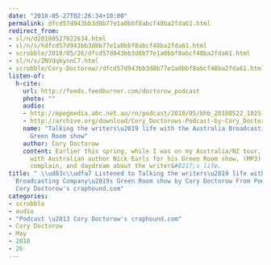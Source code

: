 ```yaml
---
date: "2018-05-27T02:26:34+10:00"
permalink: dfcd57d943bb3d8b77e1a0bbf8abcf48ba2fda61.html
redirect_from:
- sl/n/d20180527022634.html
- sl/n/s/hdfcd57d943bb3d8b77e1a0bbf8abcf48ba2fda61.html
- scrobble/2018/05/26/dfcd57d943bb3d8b77e1a0bbf8abcf48ba2fda61.html
- sl/n/s/ZNVdqkynnC7.html
- scrobble/Cory-Doctorow//dfcd57d943bb3d8b77e1a0bbf8abcf48ba2fda61.html
listen-of:
  h-cite:
    url: http://feeds.feedburner.com/doctorow_podcast
    photo: ""
    audio:
    - http://mpegmedia.abc.net.au/rn/podcast/2018/05/bhb_20180522_1025.mp3
    - http://archive.org/download/Cory_Doctorows-Podcast-by-Cory_Doctorow/Talking_the_writers_life_with_the_Australia_Broadcasting_Companys_Green_Room_show.mp3
    name: "Talking the writers\u2019 life with the Australia Broadcasting Company\u2019s
      Green Room show"
    author: Cory Doctorow
    content: Earlier this spring, while I was on my Australia/NZ tour, I sat down
      with Australian author Nick Earls for his Green Room show, (MP3) to gossip,
      complain, and daydream about the writer&#8217;s life.
title: " \\ud83c\\udfa7 Listened to Talking the writers\u2019 life with the Australia
  Broadcasting Company\u2019s Green Room show by Cory Doctorow From Podcast \u2013
  Cory Doctorow's craphound.com"
categories:
- scrobble
- audio
- "Podcast \u2013 Cory Doctorow's craphound.com"
- Cory Doctorow
- May
- 2018
- 26
---
```

